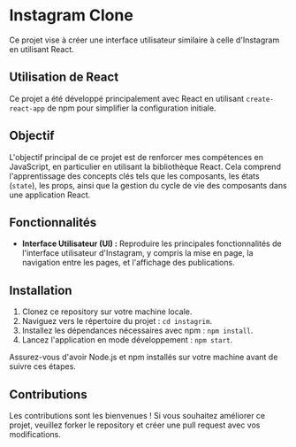 # Instagram Clone

Ce projet vise à créer une interface utilisateur similaire à celle d'Instagram en utilisant React.

## Utilisation de React

Ce projet a été développé principalement avec React en utilisant `create-react-app` de npm pour simplifier la configuration initiale.

## Objectif

L'objectif principal de ce projet est de renforcer mes compétences en JavaScript, en particulier en utilisant la bibliothèque React. Cela comprend l'apprentissage des concepts clés tels que les composants, les états (`state`), les props, ainsi que la gestion du cycle de vie des composants dans une application React.

## Fonctionnalités

- **Interface Utilisateur (UI) :** Reproduire les principales fonctionnalités de l'interface utilisateur d'Instagram, y compris la mise en page, la navigation entre les pages, et l'affichage des publications.

## Installation

1. Clonez ce repository sur votre machine locale.
2. Naviguez vers le répertoire du projet : `cd instagrim`.
3. Installez les dépendances nécessaires avec npm : `npm install`.
4. Lancez l'application en mode développement : `npm start`.

Assurez-vous d'avoir Node.js et npm installés sur votre machine avant de suivre ces étapes.

## Contributions

Les contributions sont les bienvenues ! Si vous souhaitez améliorer ce projet, veuillez forker le repository et créer une pull request avec vos modifications.
